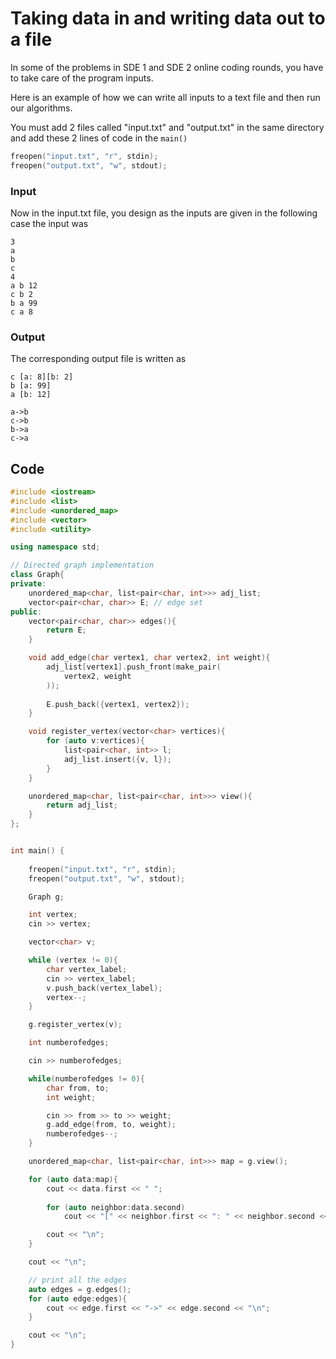 # Taking data in and writing data out to a file
In some of the problems in SDE 1 and SDE 2 online coding rounds, you have to take care of the program inputs.

Here is an example of how we can write all inputs to a text file and then run our algorithms.

You must add 2 files called "input.txt" and "output.txt" in the same directory and add these 2 lines of code in the `main()`

```cpp
freopen("input.txt", "r", stdin);
freopen("output.txt", "w", stdout);
```

### Input
Now in the input.txt file, you design as the inputs are given in the following case the input was

```
3
a
b
c
4
a b 12
c b 2
b a 99
c a 8
```

### Output
The corresponding output file is written as
```
c [a: 8][b: 2]
b [a: 99]
a [b: 12]

a->b
c->b
b->a
c->a
```

## Code

```cpp
#include <iostream>
#include <list>
#include <unordered_map>
#include <vector>
#include <utility>

using namespace std;

// Directed graph implementation
class Graph{
private:
    unordered_map<char, list<pair<char, int>>> adj_list;
    vector<pair<char, char>> E; // edge set
public:
    vector<pair<char, char>> edges(){
        return E;
    }

    void add_edge(char vertex1, char vertex2, int weight){
        adj_list[vertex1].push_front(make_pair(
            vertex2, weight
        ));
        
        E.push_back({vertex1, vertex2});
    }

    void register_vertex(vector<char> vertices){
        for (auto v:vertices){
            list<pair<char, int>> l;
            adj_list.insert({v, l});
        }
    }

    unordered_map<char, list<pair<char, int>>> view(){
        return adj_list;
    }
};


int main() {
    
    freopen("input.txt", "r", stdin);
    freopen("output.txt", "w", stdout);

    Graph g;

    int vertex;
    cin >> vertex;

    vector<char> v;

    while (vertex != 0){
        char vertex_label;
        cin >> vertex_label;
        v.push_back(vertex_label);
        vertex--;
    }

    g.register_vertex(v);

    int numberofedges;

    cin >> numberofedges;

    while(numberofedges != 0){
        char from, to;
        int weight;

        cin >> from >> to >> weight;
        g.add_edge(from, to, weight);
        numberofedges--;
    }

    unordered_map<char, list<pair<char, int>>> map = g.view();

    for (auto data:map){
        cout << data.first << " ";
        
        for (auto neighbor:data.second)
            cout << "[" << neighbor.first << ": " << neighbor.second << "]";

        cout << "\n";
    }

    cout << "\n";

    // print all the edges
    auto edges = g.edges();
    for (auto edge:edges){
        cout << edge.first << "->" << edge.second << "\n";
    }

    cout << "\n";
}

```